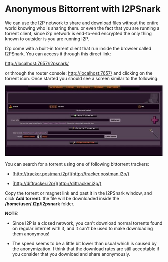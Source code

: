 Anonymous Bittorrent with I2PSnark
==================================

We can use the I2P network to share and download files without the entire world knowing who is sharing them. or even the fact that you are running a torrent client, since i2p network is end-to-end encrypted the only thing known to outsider is you are running I2P.

I2p come with a built-in torrent client that run inside the browser called I2PSnark. You can access it through
this direct link:

[http://localhost:7657/i2psnark/](http://localhost:7657/i2psnark/)

or through the router console: [http://localhost:7657/](http://localhost:7657/) and clicking on the torrent icon. Once started you should see a screen similar to the following:

![I2P](i2p_3.jpg)

You can search for a torrent using one of following bittorrent trackers: 

* [http://tracker.postman.i2p/](http://tracker.postman.i2p/)

* [http://diftracker.i2p/](http://diftracker.i2p/)

Copy the torrent or magnet link and past it in the I2PSnark window, and click **Add torrent**.
the file will be downloaded inside the **/home/user/.i2p/i2psnark** folder.

**NOTE:**

* Since I2P is a closed network, you can't download normal torrents found on regular internet with it, and it can't be used to make downloading them anonymous!

* The speed seems to be a little bit lower than usual which is caused by the anonymization. I think that the download rates are still acceptable if you consider that you download and share anonymously.
